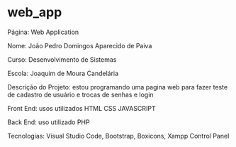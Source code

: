 # web_app

Página: Web Application

Nome: João Pedro Domingos Aparecido de Paiva 

Curso: Desenvolvimento de Sistemas 

Escola: Joaquim de Moura Candelária 

Descrição do Projeto: estou programando uma pagina web para fazer teste de cadastro de usuário e trocas de senhas e login

Front End: usos utilizados HTML CSS JAVASCRIPT 

Back End: uso utilizado PHP 

Tecnologias: Visual Studio Code, Bootstrap, Boxicons, Xampp Control Panel
